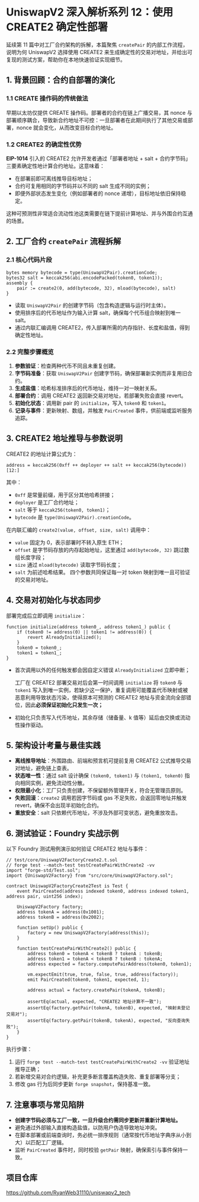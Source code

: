 # UniswapV2 深入解析系列 12：使用 CREATE2 确定性部署

延续第 11 篇中对工厂合约架构的拆解，本篇聚焦 `createPair` 的内部工作流程，说明为何 UniswapV2 选择使用 CREATE2 来生成确定性的交易对地址，并给出可复现的测试方案，帮助你在本地快速验证实现细节。

## 1. 背景回顾：合约自部署的演化
### 1.1 CREATE 操作码的传统做法
早期以太坊仅提供 CREATE 操作码。部署者的合约在链上广播交易，其 nonce 与部署顺序耦合，导致新合约地址不可控：一旦部署者在此期间执行了其他交易或部署，nonce 就会变化，从而改变目标合约地址。

### 1.2 CREATE2 的确定性优势
**EIP-1014** 引入的 CREATE2 允许开发者通过「部署者地址 + salt + 合约字节码」三要素确定性地计算合约地址。这意味着：

- 在部署前即可离线推导目标地址；
- 合约可复用相同的字节码并以不同的 salt 生成不同的实例；
- 即便外部状态发生变化（例如部署者的 nonce 递增），目标地址依旧保持稳定。

这种可预测性非常适合流动性池这类需要在链下提前计算地址、并与外围合约互通的场景。

## 2. 工厂合约 `createPair` 流程拆解
### 2.1 核心代码片段
```solidity
bytes memory bytecode = type(UniswapV2Pair).creationCode;
bytes32 salt = keccak256(abi.encodePacked(token0, token1));
assembly {
    pair := create2(0, add(bytecode, 32), mload(bytecode), salt)
}
```
- 读取 `UniswapV2Pair` 的创建字节码（包含构造逻辑与运行时主体）。
- 使用排序后的代币地址作为输入计算 salt，确保每个代币组合映射到唯一 salt。
- 通过内联汇编调用 CREATE2，传入部署所需的内存指针、长度和盐值，得到确定性地址。

### 2.2 完整步骤概览
1. **参数验证**：检查两种代币不同且未重复创建。
2. **字节码准备**：获取 `UniswapV2Pair` 创建字节码，确保部署新实例而非复用旧合约。
3. **生成盐值**：哈希标准排序后的代币地址，维持一对一映射关系。
4. **部署合约**：调用 CREATE2 返回新交易对地址，若部署失败会直接 revert。
5. **初始化状态**：调用新 pair 的 `initialize`，写入 `token0` 和 `token1`。
6. **记录与事件**：更新映射、数组，并触发 `PairCreated` 事件，供前端或监听服务追踪。

## 3. CREATE2 地址推导与参数说明
CREATE2 的地址计算公式为：
```
address = keccak256(0xff ++ deployer ++ salt ++ keccak256(bytecode))[12:]
```
其中：
- `0xff` 是常量前缀，用于区分其他哈希拼接；
- `deployer` 是工厂合约地址；
- `salt` 等于 `keccak256(token0, token1)`；
- `bytecode` 是 `type(UniswapV2Pair).creationCode`。

在内联汇编的 `create2(value, offset, size, salt)` 调用中：
- `value` 固定为 0，表示部署时不转入原生 ETH；
- `offset` 是字节码存放的内存起始地址，这里通过 `add(bytecode, 32)` 跳过数组长度字段；
- `size` 通过 `mload(bytecode)` 读取字节码长度；
- `salt` 为前述哈希结果。
四个参数共同保证每一对 token 映射到唯一且可验证的交易对地址。

## 4. 交易对初始化与状态同步
部署完成后立即调用 `initialize`：
```solidity
function initialize(address token0_, address token1_) public {
    if (token0 != address(0) || token1 != address(0)) {
        revert AlreadyInitialized();
    }
    token0 = token0_;
    token1 = token1_;
}
```
- 首次调用以外的任何触发都会因自定义错误 `AlreadyInitialized` 立即中断；

  工厂在 CREATE2 部署交易对后会第一时间调用 `initialize` 将 `token0` 与 `token1` 写入到唯一实例，若缺少这一保护，重复调用可能覆盖代币映射或被恶意利用导致状态污染，使得原本可预测的 CREATE2 地址与资金流向全部错位，因此**必须保证初始化只发生一次；**

- 初始化只负责写入代币地址，其余存储（储备量、k 值等）延后由交换或流动性操作驱动。

## 5. 架构设计考量与最佳实践
- **离线推导地址**：外围路由、前端和预言机可提前复用 CREATE2 公式推导交易对地址，避免链上查表。
- **状态唯一性**：通过 salt 设计确保 `(token0, token1)` 与 `(token1, token0)` 指向相同实例，避免流动性分散。
- **权限最小化**：工厂只负责创建，不保留额外管理开关，符合无管理员原则。
- **失败回滚**：`create2` 调用若因字节码或 gas 不足失败，会返回零地址并触发 revert，确保不会出现半初始化合约。
- **重放安全**：salt 只依赖代币地址，不涉及外部可变状态，避免重放攻击。

## 6. 测试验证：Foundry 实战示例
以下 Foundry 测试用例演示如何验证 CREATE2 地址与事件：
```solidity
// test/core/UniswapV2FactoryCreate2.t.sol
// forge test --match-test testCreatePairWithCreate2 -vv
import "forge-std/Test.sol";
import {UniswapV2Factory} from "src/core/UniswapV2Factory.sol";

contract UniswapV2FactoryCreate2Test is Test {
    event PairCreated(address indexed token0, address indexed token1, address pair, uint256 index);

    UniswapV2Factory factory;
    address tokenA = address(0x1001);
    address tokenB = address(0x2002);

    function setUp() public {
        factory = new UniswapV2Factory(address(this));
    }

    function testCreatePairWithCreate2() public {
        address token0 = tokenA < tokenB ? tokenA : tokenB;
        address token1 = tokenA < tokenB ? tokenB : tokenA;
        address expected = factory.computePairAddress(token0, token1);

        vm.expectEmit(true, true, false, true, address(factory));
        emit PairCreated(token0, token1, expected, 1);

        address actual = factory.createPair(tokenA, tokenB);

        assertEq(actual, expected, "CREATE2 地址计算不一致");
        assertEq(factory.getPair(tokenA, tokenB), expected, "映射未登记交易对");
        assertEq(factory.getPair(tokenB, tokenA), expected, "反向查询失败");
    }
}
```
执行步骤：
1. 运行 `forge test --match-test testCreatePairWithCreate2 -vv` 验证地址推导正确；
2. 若新增交易对合约逻辑，补充更多断言覆盖构造失败、重复部署等分支；
3. 修改 gas 行为后同步更新 `forge snapshot`，保持基准一致。

## 7. 注意事项与常见陷阱
- **创建字节码必须与工厂一致，一旦升级合约需同步更新并重新计算地址。**
- 避免通过外部输入直接构造盐值，以防用户伪造导致地址冲突。
- 在脚本部署或前端查询时，务必统一排序规则（通常按代币地址字典序从小到大）以匹配工厂逻辑。
- 监听 `PairCreated` 事件时，同时校验 `getPair` 映射，确保索引与事件保持一致。

## 项目仓库
https://github.com/RyanWeb31110/uniswapv2_tech
